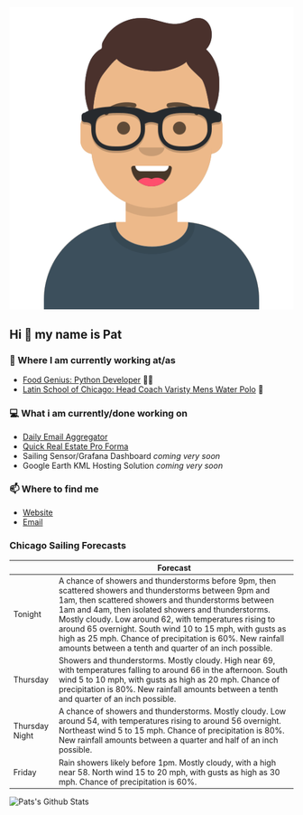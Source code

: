 [![Social banner for p-j-falconer](https://raw.githubusercontent.com/P-J-FALCONER/P-J-FALCONER/master/assets/avataaars.svg)](https://patfalconer.com/)
## Hi :wave: my name is Pat

### 💼 Where I am currently working at/as
- [Food Genius: Python Developer](https://getfoodgenius.com/) 🍔🐍
- [Latin School of Chicago: Head Coach Varisty Mens Water Polo](https://www.latinschool.org/) 🤽


### 💻 What i am currently/done working on
 - [Daily Email Aggregator](https://github.com/P-J-FALCONER/dott_daily_mail)
 - [Quick Real Estate Pro Forma](https://github.com/P-J-FALCONER/henry)
 - Sailing Sensor/Grafana Dashboard *coming very soon*
 - Google Earth KML Hosting Solution *coming very soon*

### 📫 Where to find me
 - [Website](https://patfalconer.com/)
 - [Email](mailto:patrick.j.falconer@gmail.com)


### Chicago Sailing Forecasts
|   | Forecast  |
|---|---|
| Tonight | A chance of showers and thunderstorms before 9pm, then scattered showers and thunderstorms between 9pm and 1am, then scattered showers and thunderstorms between 1am and 4am, then isolated showers and thunderstorms. Mostly cloudy. Low around 62, with temperatures rising to around 65 overnight. South wind 10 to 15 mph, with gusts as high as 25 mph. Chance of precipitation is 60%. New rainfall amounts between a tenth and quarter of an inch possible. |
| Thursday | Showers and thunderstorms. Mostly cloudy. High near 69, with temperatures falling to around 66 in the afternoon. South wind 5 to 10 mph, with gusts as high as 20 mph. Chance of precipitation is 80%. New rainfall amounts between a tenth and quarter of an inch possible. |
| Thursday Night | A chance of showers and thunderstorms. Mostly cloudy. Low around 54, with temperatures rising to around 56 overnight. Northeast wind 5 to 15 mph. Chance of precipitation is 80%. New rainfall amounts between a quarter and half of an inch possible. |
| Friday | Rain showers likely before 1pm. Mostly cloudy, with a high near 58. North wind 15 to 20 mph, with gusts as high as 30 mph. Chance of precipitation is 60%. |

![Pats's Github Stats](https://github-readme-stats.vercel.app/api?username=p-j-falconer&show_icons=true&theme=radical)
